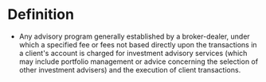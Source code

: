 # Definition
 - Any advisory program generally established by a broker-dealer, under which a specified fee or fees not based directly upon the transactions in a client's account is charged for investment advisory services (which may include portfolio management or advice concerning the selection of other investment advisers) and the execution of client transactions.
